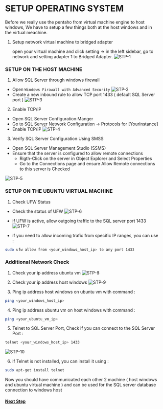 # SETUP OPERATING SYSTEM

Before we really use the pentaho from virtual machine engine to host windows, We have to setup a few things both at the host windows and in the virtual meachine.

1. Setup network virtual machine to bridged adapter

    open your virtual machine and click setting -> in the left sidebar, go to network and setting adapter 1 to Bridged Adapter.
![STP-1](img/setup/stp1.png)


### SETUP ON THE HOST MACHINE

1. Allow SQL Server through windows firewall
- Open ` Windows Firawall with Advanced Security `
![STP-2](img/setup/stp2.png)
- Create a new inbound rule to allow TCP port 1433 ( default SQL Server port )
![STP-3](img/setup/stp3.png)

2. Enable TCP/IP 
- Open SQL Server Configuration Manger
- Go to SQL Server Network Configuration -> Protocols for [YourInstance]
- Enable TCP/IP
![STP-4](img/setup/stp4.png)

3. Verify SQL Server Configuration Using SMSS
- Open SQL Server Management Studio (SSMS)
- Ensure that the server is configured to allow remote connections
    - Rigth-Click on the server in Object Explorer and Select Properties
    - Go to the Connections page and ensure Allow Remote connections to this server is Checked

![STP-5](img/setup/stp5.png)

### SETUP ON THE UBUNTU VIRTUAL MACHINE

1. Check UFW Status 
- Check the status of UFW
![STP-6](img/setup/stp6.png)

- if UFW is active, allow outgoing traffic to the SQL server port 1433
![STP-7](img/setup/stp7.png)

- if you need to allow incoming trafic from specific IP ranges, you can use :
```sh
sudo ufw allow from <your_windows_host_ip> to any port 1433
```

### Additional Network Check

1. Check your ip address ubuntu vm
![STP-8](img/setup/stp8.png)

2. Check your ip address host windows
![STP-9](img/setup/stp9.png)

3. Ping ip address host windows on ubuntu vm with command :
```sh
ping <your_windows_host_ip>
```

4. Ping ip address ubuntu vm on host windows with command :
```sh
ping <your_ubuntu_vm_ip>
```

5. Telnet to SQL Server Port, Check if you can connect to the SQL Server Port :
```sh
telnet <your_windows_host_ip> 1433
```
![STP-10](img/setup/stp10.png)

6. if Telnet is not installed, you can install it using :
```sh
sudo apt-get install telnet
```

Now you should have communicated each other 2 machine ( host windows and ubuntu virtual machine ) and can be used for the SQL server database connection to windows host


#### <a href='https://github.com/geetoor-maven/pentaho/blob/master/8_RUNNING_SH_FILE.md'>Next Step</a>